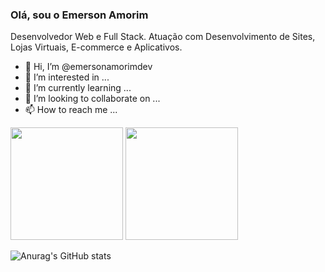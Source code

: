 ### Olá, sou o Emerson Amorim

Desenvolvedor Web e Full Stack. Atuação com Desenvolvimento de Sites, Lojas Virtuais, E-commerce e Aplicativos.

- 👋 Hi, I’m @emersonamorimdev
- 👀 I’m interested in ...
- 🌱 I’m currently learning ...
- 💞️ I’m looking to collaborate on ...
- 📫 How to reach me ...

<div>
  <img height="180em" src="https://github-readme-stats.vercel.app/api?username=emersonamorim-dev&show_icons=true&theme=algolia&include_all_commits=true&count_private=true"/>
  <img height="180em" src="https://github-readme-stats.vercel.app/api/top-langs/?username=emersonamorim-dev&layout=compact&langs_count=6&theme=algolia"/>

![Anurag's GitHub stats](https://github-readme-stats.vercel.app/api?username=emersonamorim-dev&show_icons=true&theme=radical)

</div>




<!---
emersonamorim-dev/emersonamorim-dev is a ✨ special ✨ repository because its `README.md` (this file) appears on your GitHub profile.
You can click the Preview link to take a look at your changes.
--->
